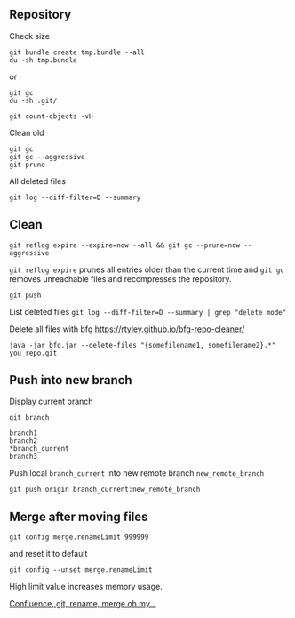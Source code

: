 ## Repository

Check size 

```
git bundle create tmp.bundle --all
du -sh tmp.bundle
```

or

```
git gc
du -sh .git/
```

```
git count-objects -vH
```

Clean old

```
git gc
git gc --aggressive
git prune
```

All deleted files

```
git log --diff-filter=D --summary
```

## Clean

```
git reflog expire --expire=now --all && git gc --prune=now --aggressive
```

```git reflog expire``` prunes all entries older than the current time and ```git gc``` removes unreachable files and recompresses the repository.

```git push```


List deleted files ```git log --diff-filter=D --summary | grep "delete mode"```

Delete all files  with bfg <https://rtyley.github.io/bfg-repo-cleaner/>

```
java -jar bfg.jar --delete-files "{somefilename1, somefilename2}.*" you_repo.git
```

## Push into new branch

Display current branch

```
git branch

branch1
branch2
*branch_current
branch3
```

Push local ```branch_current``` into new remote branch ```new_remote_branch```

```
git push origin branch_current:new_remote_branch
```

## Merge after moving files

```
git config merge.renameLimit 999999
```

and reset it to default

```
git config --unset merge.renameLimit
```

High limit value increases memory usage.

[Confluence, git, rename, merge oh my…](https://www.atlassian.com/blog/developer/2011/10/confluence_git_rename_merge_oh_my)
